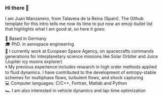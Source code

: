 ### Hi there 👋

I am Juan Manzanero, from Talavera de la Reina (Spain). The Github template for this intro tells me now its time to put now an emoji-bullet list that highlights what I am good at, so here it goes:

 📌 Based in Germany <br />
 🎓 PhD. in aerospace engineering<br />
 🚀 I currently work at European Space Agency, on spacecrafts commands generations for interplanetary science missions like Solar Orbiter and Juice (Jupiter icy moons explorer)<br />
 🌀 My previous experience includes research in high order methods applied to fluid dynamics. I have contributed to the development of entropy-stable schemes for multiphase flows, turbulent flows, and shock capturing<br />
 💻 Computer languages: C/C++, Fortran, Matlab and Python<br />
 🏎️ I am also interested in vehicle dynamics and lap-time optimization<br />
